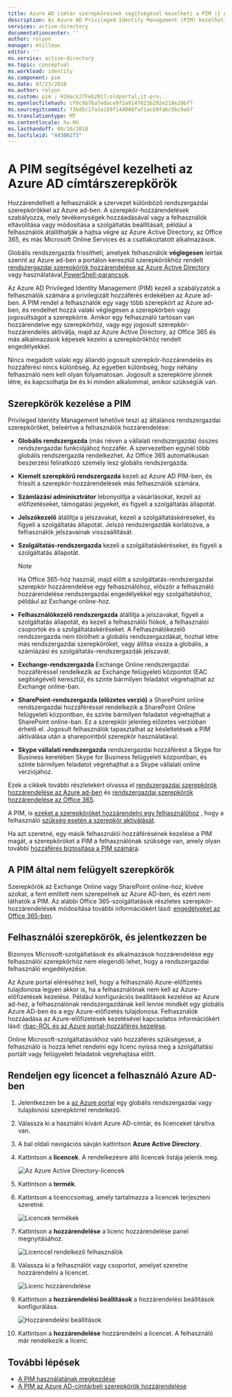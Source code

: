 ```yaml
---
title: Azure AD címtár szerepköreinek segítségével kezelheti a PIM |} A Microsoft Docs
description: Az Azure AD Privileged Identity Management (PIM) kezelheti az Azure AD-címtárbeli szerepkörök ismerteti.
services: active-directory
documentationcenter: ''
author: rolyon
manager: mtillman
editor: ''
ms.service: active-directory
ms.topic: conceptual
ms.workload: identity
ms.component: pim
ms.date: 07/23/2018
ms.author: rolyon
ms.custom: pim ; H1Hack27Feb2017;oldportal;it-pro;
ms.openlocfilehash: cf0c9b76a7edace9f2a9147823b292e218e20bf7
ms.sourcegitcommit: f3bd5c17a3a189f144008faf1acb9fabc5bc9ab7
ms.translationtype: MT
ms.contentlocale: hu-HU
ms.lasthandoff: 09/10/2018
ms.locfileid: "44300273"
---
```

# <a name="azure-ad-directory-roles-you-can-manage-in-pim"></a>A PIM segítségével kezelheti az Azure AD címtárszerepkörök
<!-- **PLACEHOLDER: Need description of how this works. Azure PIM uses roles from MSODS objects.**-->

Hozzárendelheti a felhasználók a szervezet különböző rendszergazdai szerepkörökkel az Azure ad-ben. A szerepkör-hozzárendelések szabályozza, mely tevékenységek hozzáadásával vagy a felhasználók eltávolítása vagy módosítása a szolgáltatás beállításait, például a felhasználók átállíthatják a hajtsa végre az Azure Active Directory, az Office 365, és más Microsoft Online Services és a csatlakoztatott alkalmazások.  

Globális rendszergazda frissítheti, amelyek felhasználók **véglegesen** leírtak szerint az Azure ad-ben a portálon keresztül szerepkörökhöz rendelt [rendszergazdai szerepkörök hozzárendelése az Azure Active Directory](../users-groups-roles/directory-assign-admin-roles.md) vagy használatával[ PowerShell-parancsok](/powershell/module/azuread#directory_roles).

Az Azure AD Privileged Identity Management (PIM) kezeli a szabályzatok a felhasználók számára a privilegizált hozzáférés érdekében az Azure ad-ben. A PIM rendel a felhasználók egy vagy több szerepkört az Azure ad-ben, és rendelhet hozzá valaki véglegesen a szerepkörben vagy jogosultságot a szerepkörre. Amikor egy felhasználó tartósan van hozzárendelve egy szerepkörhöz, vagy egy jogosult szerepkör-hozzárendelés aktiválja, majd az Azure Active Directory, az Office 365 és más alkalmazások képesek kezelni a szerepkörökhöz rendelt engedélyekkel.

Nincs megadott valaki egy állandó jogosult szerepkör-hozzárendelés és hozzáférési nincs különbség. Az egyetlen különbség, hogy néhány felhasználó nem kell olyan folyamatosan. Jogosult a szerepkörre jönnek létre, és kapcsolhatja be és ki minden alkalommal, amikor szükségük van.

## <a name="roles-managed-in-pim"></a>Szerepkörök kezelése a PIM
Privileged Identity Management lehetővé teszi az általános rendszergazdai szerepköröket, beleértve a felhasználók hozzárendelése:

* **Globális rendszergazda** (más néven a vállalati rendszergazda) összes rendszergazdai funkciójához hozzáfér. A szervezetben egynél több globális rendszergazda rendelkezhet. Az Office 365 automatikusan beszerzési feliratkozó személy lesz globális rendszergazda.
* **Kiemelt szerepkörű rendszergazda** kezeli az Azure AD PIM-ben, és frissíti a szerepkör-hozzárendelések más felhasználók számára.  
* **Számlázási adminisztrátor** lebonyolítja a vásárlásokat, kezeli az előfizetéseket, támogatási jegyeket, és figyeli a szolgáltatás állapotát.
* **Jelszókezelő** átállítja a jelszavakat, kezeli a szolgáltatáskéréseket, és figyeli a szolgáltatás állapotát. Jelszó rendszergazdák korlátozva, a felhasználók jelszavainak visszaállítását.
* **Szolgáltatás-rendszergazda** kezeli a szolgáltatáskéréseket, és figyeli a szolgáltatás állapotát.
  
  > [!NOTE]
  > Ha Office 365-höz használ, majd előtt a szolgáltatás-rendszergazdai szerepkör hozzárendelése egy felhasználóhoz, először a felhasználó hozzárendelése rendszergazdai engedélyekkel egy szolgáltatáshoz, például az Exchange online-hoz.
  > 
  > 
* **Felhasználókezelő rendszergazda** átállítja a jelszavakat, figyeli a szolgáltatás állapotát, és kezeli a felhasználói fiókok, a felhasználói csoportok és a szolgáltatáskéréseket. A Felhasználókezelő rendszergazda nem törölheti a globális rendszergazdákat, hozhat létre más rendszergazdai szerepköröket, vagy állítsa vissza a globális, a számlázási és szolgáltatás-rendszergazdák jelszavát.
* **Exchange-rendszergazda** Exchange Online rendszergazdai hozzáféréssel rendelkezik az Exchange felügyeleti központot (EAC segítségével) keresztül, és szinte bármilyen feladatot végrehajthat az Exchange online-ban.
* **SharePoint-rendszergazda (előzetes verzió)** a SharePoint online rendszergazdai hozzáféréssel rendelkezik a SharePoint Online felügyeleti központban, és szinte bármilyen feladatot végrehajthat a SharePoint online-ban. Ez a szerepkör jelenleg előzetes verzióban érhető el. Jogosult felhasználók tapasztalhat az késleltetések a PIM aktiválása után a sharepointból szerepkör használatával.
* **Skype vállalati rendszergazda** rendszergazdai hozzáférést a Skype for Business keretében Skype for Business felügyeleti központban, és szinte bármilyen feladatot végrehajthat a a Skype vállalati online verziójához.

Ezek a cikkek további részletekért olvassa el [rendszergazdai szerepkörök hozzárendelése az Azure ad-ben](../users-groups-roles/directory-assign-admin-roles.md) és [rendszergazdai szerepkörök hozzárendelése az Office 365](https://support.office.com/article/Assigning-admin-roles-in-Office-365-eac4d046-1afd-4f1a-85fc-8219c79e1504).

<!--**PLACEHOLDER: The above article may not be the one we want since PIM gets roles from places other that Office 365**-->


A PIM, is [ezeket a szerepköröket hozzárendelni egy felhasználóhoz](pim-how-to-add-role-to-user.md) , hogy a felhasználó [szükség esetén a szerepkör aktiválását](pim-how-to-activate-role.md).

Ha azt szeretné, egy másik felhasználói hozzáférésének kezelése a PIM magát, a szerepköröket a PIM a felhasználónak szüksége van, amely olyan további [hozzáférés biztosítása a PIM számára](pim-how-to-give-access-to-pim.md).

<!-- ## The PIM Security Administrator Role **PLACEHOLDER: Need description of the Security Administrator role.**-->

## <a name="roles-not-managed-in-pim"></a>A PIM által nem felügyelt szerepkörök
Szerepkörök az Exchange Online vagy SharePoint online-hoz, kivéve azokat, a fent említett nem szerepelnek az Azure AD-ben, és ezért nem láthatók a PIM. Az alábbi Office 365-szolgáltatások részletes szerepkör-hozzárendelések módosítása további információkért lásd: [engedélyeket az Office 365-ben](https://support.office.com/article/Permissions-in-Office-365-da585eea-f576-4f55-a1e0-87090b6aaa9d).

<!--**The above links might be replaced by ones that are from within this documentation repository **-->


## <a name="user-roles-and-signing-in"></a>Felhasználói szerepkörök, és jelentkezzen be
Bizonyos Microsoft-szolgáltatások és alkalmazások hozzárendelése egy felhasználói szerepkörhöz nem elegendő lehet, hogy a rendszergazdai felhasználó engedélyezése.

Az Azure portal eléréséhez kell, hogy a felhasználó Azure-előfizetés tulajdonosa legyen akkor is, ha a felhasználónak nem kell az Azure-előfizetések kezelése.  Például konfigurációs beállítások kezelése az Azure ad-hez, a felhasználónak rendszergazdának kell lennie mindkét egy globális Azure AD-ben és a egy Azure-előfizetés tulajdonosa.  Felhasználók hozzáadása az Azure-előfizetések kezelésével kapcsolatos információkért lásd: [rbac-RÓL és az Azure portal-hozzáférés kezelése](../..//role-based-access-control/role-assignments-portal.md).

Online Microsoft-szolgáltatásokhoz való hozzáférés szükségessé, a felhasználó is hozzá lehet rendelni egy licenc nyissa meg a szolgáltatási portált vagy felügyeleti feladatok végrehajtása előtt.

## <a name="assign-a-license-to-a-user-in-azure-ad"></a>Rendeljen egy licencet a felhasználó Azure AD-ben

1. Jelentkezzen be a [az Azure portal](http://portal.azure.com) egy globális rendszergazdai vagy tulajdonosi szerepkörrel rendelkező.

1. Válassza ki a használni kívánt Azure AD-címtár, és licenceket társítva van.

1. A bal oldali navigációs sávján kattintson **Azure Active Directory**.

1. Kattintson a **licencek**. A rendelkezésre álló licencek listája jelenik meg.

    ![Az Azure Active Directory-licencek](./media/pim-roles/licenses-overview.png)

1. Kattintson a **termék**.

1. Kattintson a licenccsomag, amely tartalmazza a licencek terjeszteni szeretné.

    ![Licencek termékek](./media/pim-roles/licenses-products.png)

1. Kattintson a **hozzárendelése** a licenc hozzárendelése panel megnyitásához.

    ![Licenccel rendelkező felhasználók](./media/pim-roles/licenses-licensed-users.png)

1. Válassza ki a felhasználót vagy csoportot, amelyet szeretne hozzárendelni a licencet.

    ![Licenc hozzárendelése](./media/pim-roles/licenses-assign-license.png)

1. Kattintson a **hozzárendelési beállítások** a hozzárendelési beállítások konfigurálása.

    ![Hozzárendelési beállítások](./media/pim-roles/licenses-assignment-options.png)

1. Kattintson a **hozzárendelése** hozzárendelni a licencet. A felhasználó már rendelkezik a licenc.

<!--Every topic should have next steps and links to the next logical set of content to keep the customer engaged-->
## <a name="next-steps"></a>További lépések

- [A PIM használatának megkezdése](pim-getting-started.md)
- [A PIM az Azure AD-címtárbeli szerepkörök hozzárendelése](pim-how-to-add-role-to-user.md)

